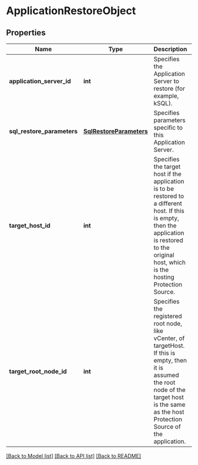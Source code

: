 # ApplicationRestoreObject

## Properties
Name | Type | Description | Notes
------------ | ------------- | ------------- | -------------
**application_server_id** | **int** | Specifies the Application Server to restore (for example, kSQL). | [optional] 
**sql_restore_parameters** | [**SqlRestoreParameters**](SqlRestoreParameters.md) | Specifies parameters specific to this Application Server. | [optional] 
**target_host_id** | **int** | Specifies the target host if the application is to be restored to a different host. If this is empty, then the application is restored to the original host, which is the hosting Protection Source. | [optional] 
**target_root_node_id** | **int** | Specifies the registered root node, like vCenter, of targetHost. If this is empty, then it is assumed the root node of the target host is the same as the host Protection Source of the application. | [optional] 

[[Back to Model list]](../README.md#documentation-for-models) [[Back to API list]](../README.md#documentation-for-api-endpoints) [[Back to README]](../README.md)


